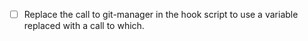 - [ ] Replace the call to git-manager in the hook script to
use a variable replaced with a call to which.
